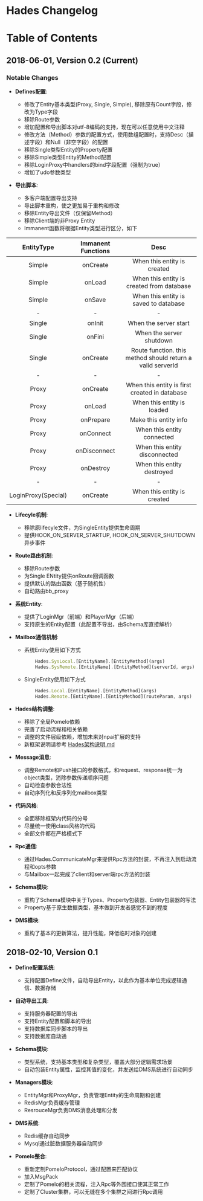 # Hades Changelog

<!--lint disable maximum-line-length-->

# Table of Contents


<a id="0.2"></a>
## 2018-06-01, Version 0.2 (Current)

### Notable Changes

* **Defines配置**:
  - 修改了Entity基本类型(Proxy, Single, Simple), 移除原有Count字段，修改为Type字段
  - 移除Route参数
  - 增加配置和导出脚本对utf-8编码的支持，现在可以任意使用中文注释
  - 修改方法（Method）参数的配置方式，使用数组配置时，支持Desc（描述字段）和Null（非空字段）的配置
  - 移除Single类型Entity的Property配置
  - 移除Simple类型Entity的Method配置
  - 移除LoginProxy中handlers的bind字段配置（强制为true）
  - 增加了udo参数类型


* **导出脚本**:
  - 多客户端配置导出支持
  - 导出脚本重构，使之更加易于重构和修改
  - 移除Entity导出文件（仅保留Method）
  - 移除Client端的非Proxy Entity
  - Immanent函数将根据Entity类型进行区分，如下
   
| EntityType          | Immanent Functions | Desc                                                       |
| :-----------------: | :----------------: | :--------------------------------------------------------: |
| Simple              | onCreate           | When this entity is created                                |
| Simple              | onLoad             | When this entity is created from database                  |
| Simple              | onSave             | When this entity is saved to database                      |
| -                   | -                  | -                                                          |
| Single              | onInit             | When the server start                                      |
| Single              | onFini             | When the server shutdown                                   |
| Single              | onCreate           | Route function. this method should return a valid serverId |
| -                   | -                  | -                                                          |
| Proxy               | onCreate           | When this entity is first created in database              |
| Proxy               | onLoad             | When this entity is loaded                                 |
| Proxy               | onPrepare          | Make this entity info                                      |
| Proxy               | onConnect          | When this entity connected                                 |
| Proxy               | onDisconnect       | When this entity disconnected                              |
| Proxy               | onDestroy          | When this entity destroyed                                 |
| -                   | -                  | -                                                          |
| LoginProxy(Special) | onCreate           | When this entity is created                                |
  
* **Lifecyle机制**:
  - 移除原lifecyle文件，为SingleEntity提供生命周期
  - 提供HOOK_ON_SERVER_STARTUP, HOOK_ON_SERVER_SHUTDOWN异步事件

* **Route路由机制**:
  - 移除Route参数
  - 为Single ENtity提供onRoute回调函数
  - 提供默认的路由函数（基于随机性）
  - 自动路由bb_proxy

* **系统Entity**:
  - 提供了LoginMgr（前端）和PlayerMgr（后端）
  - 支持原生的Entity配置（此配置不导出，由Schema库直接解析）

* **Mailbox通信机制**:
  - 系统Entity使用如下方式
	```javascript
		Hades.SysLocal.[EntityName].[EntityMethod](args)
		Hades.SysRemote.[EntityName].[EntityMethod](serverId, args)
	```
  - SingleEntity使用如下方式
	```javascript
		Hades.Local.[EntityName].[EntityMethod](args)
		Hades.Remote.[EntityName].[EntityMethod](routeParam, args)
	```

* **Hades结构调整**:
  - 移除了全局Pomelo依赖
  - 完善了启动流程和相关依赖
  - 调整的文件层级依赖，增加未来对npai扩展的支持	
  - 新框架说明请参考 [Hades架构说明.md](HadesFramework.md)

* **Message消息**:
  - 调整Remote和Push接口的参数格式，和request、response统一为object类型，消除参数传递顺序问题
  - 自动检查参数合法性
  - 自动序列化和反序列化mailbox类型

* **代码风格**:
  - 全面移除框架内代码的分号
  - 尽量统一使用class风格的代码
  - 全部文件都在严格模式下

* **Rpc通信**:
  - 通过Hades.CommunicateMgr来提供Rpc方法的封装，不再注入到启动流程和opts参数
  - 与Mailbox一起完成了client和server端rpc方法的封装

* **Schema模块**:
  - 重构了Schema模块中关于Types、Property包装器、Entity包装器的写法
  - Property基于原生数据类型，基本做到开发者感觉不到的程度

* **DMS模块**:
  - 重构了基本的更新算法，提升性能，降低临时对象的创建


<a id="0.2"></a>
## 2018-02-10, Version 0.1

* **Define配置系统**:
  - 支持配置Define文件，自动导出Entity，以此作为基本单位完成逻辑通信、数据存储

* **自动导出工具**:
  - 支持服务器配置的导出
  - 支持Entity配置和脚本的导出
  - 支持数据库同步脚本的导出
  - 支持数据库自动通

* **Schema模块**:
  - 类型系统，支持基本类型和复杂类型，覆盖大部分逻辑需求场景
  - 自动包装Entity属性，监控其值的变化，并发送给DMS系统进行自动同步

* **Managers模块**:
  - EntityMgr和ProxyMgr，负责管理Entity的生命周期和创建
  - RedisMgr负责缓存管理
  - ResrouceMgr负责DMS消息处理和分发

* **DMS系统**:
  - Redis缓存自动同步
  - Mysql通过脏数据服务器自动同步

* **Pomelo整合**:
  - 重新定制PomeloProtocol，通过配置来匹配协议
  - 加入MsgPack
  - 定制了Pomelo的相关流程，注入Rpc等外围接口使其正常工作
  - 定制了Cluster集群，可以无缝在多个集群之间进行Rpc调用

